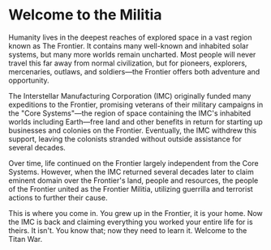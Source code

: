 # Welcome to the Militia

Humanity lives in the deepest reaches of explored space in a vast region known as The Frontier. It contains many well-known and inhabited solar systems, but many more worlds remain uncharted. Most people will never travel this far away from normal civilization, but for pioneers, explorers, mercenaries, outlaws, and soldiers—the Frontier offers both adventure and opportunity.

The Interstellar Manufacturing Corporation (IMC) originally funded many expeditions to the Frontier, promising veterans of their military campaigns in the "Core Systems"—the region of space containing the IMC's inhabited worlds including Earth—free land and other benefits in return for starting up businesses and colonies on the Frontier. Eventually, the IMC withdrew this support, leaving the colonists stranded without outside assistance for several decades.

Over time, life continued on the Frontier largely independent from the Core Systems. However, when the IMC returned several decades later to claim eminent domain over the Frontier's land, people and resources, the people of the Frontier united as the Frontier Militia, utilizing guerrilla and terrorist actions to further their cause.

This is where you come in. You grew up in the Frontier, it is your home. Now the IMC is back and claiming everything you worked your entire life for is theirs. It isn't. You know that; now they need to learn it. Welcome to the Titan War.
